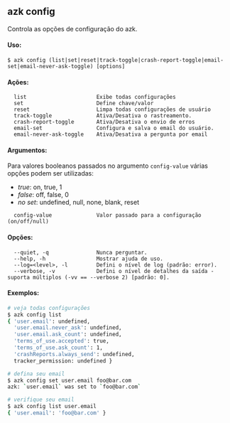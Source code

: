 ## azk config

Controla as opções de configuração do azk.

#### Uso:

    $ azk config (list|set|reset|track-toggle|crash-report-toggle|email-set|email-never-ask-toggle) [options]

#### Ações:

```
  list                      Exibe todas configurações
  set                       Define chave/valor
  reset                     Limpa todas configurações de usuário
  track-toggle              Ativa/Desativa o rastreamento.
  crash-report-toggle       Ativa/Desativa o envio de erros
  email-set                 Configura e salva o email do usuário.
  email-never-ask-toggle    Ativa/Desativa a pergunta por email
```

#### Argumentos:

Para valores booleanos passados no argumento `config-value` várias opções podem ser utilizadas:

- *true*: on, true, 1
- *false*: off, false, 0
- *no set*: undefined, null, none, blank, reset

```
  config-value              Valor passado para a configuração (on/off/null)
```

#### Opções:

```
  --quiet, -q               Nunca perguntar.
  --help, -h                Mostrar ajuda de uso.
  --log=<level>, -l         Defini o nível de log (padrão: error).
  --verbose, -v             Defini o nível de detalhes da saída - suporta múltiplos (-vv == --verbose 2) [padrão: 0].
```

#### Exemplos:

```sh
# veja todas configurações
$ azk config list
{ 'user.email': undefined,
  'user.email.never_ask': undefined,
  'user.email.ask_count': undefined,
  'terms_of_use.accepted': true,
  'terms_of_use.ask_count': 1,
  'crashReports.always_send': undefined,
  tracker_permission: undefined }

# defina seu email
$ azk config set user.email foo@bar.com
azk: `user.email` was set to `foo@bar.com`

# verifique seu email
$ azk config list user.email
{ 'user.email': 'foo@bar.com' }
```
